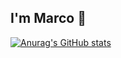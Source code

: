 ## I'm Marco 👋

[![Anurag's GitHub stats](https://github-readme-stats.vercel.app/api?username=cocomuchoo)](https://github.com/cocomuchoo/github-readme-stats)
